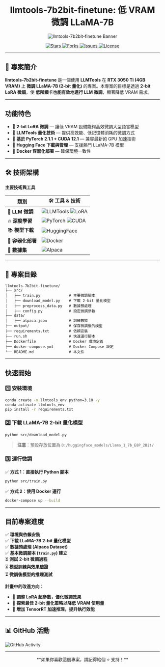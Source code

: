 <h1 align="center"> llmtools-7b2bit-finetune: 低 VRAM 微調 LLaMA-7B</h1>

<p align="center">
  <img src="https://capsule-render.vercel.app/api?type=waving&color=gradient&height=200&section=header&text=llmtools-7b2bit-finetune&fontSize=50&animation=fadeIn" alt="llmtools-7b2bit-finetune Banner"/>
</p>

<p align="center">
<a href="https://github.com/Y-L-work/llmtools-7b2bit-finetune/stargazers">
  <img src="https://img.shields.io/github/stars/Y-L-work/llmtools-7b2bit-finetune?style=social" alt="Stars">
</a>
<a href="https://github.com/Y-L-work/llmtools-7b2bit-finetune/network/members">
  <img src="https://img.shields.io/github/forks/Y-L-work/llmtools-7b2bit-finetune?style=social" alt="Forks">
</a>
<a href="https://github.com/Y-L-work/llmtools-7b2bit-finetune/issues">
  <img src="https://img.shields.io/github/issues/Y-L-work/llmtools-7b2bit-finetune" alt="Issues">
</a>
<a href="https://github.com/Y-L-work/llmtools-7b2bit-finetune/blob/main/LICENSE">
  <img src="https://img.shields.io/github/license/Y-L-work/llmtools-7b2bit-finetune" alt="License">
</a>
</p>

---

## 📖 專案簡介

 **llmtools-7b2bit-finetune** 是一個使用 **LLMTools** 在 **RTX 3050 Ti (4GB VRAM)** 上 **微調 LLaMA-7B (2-bit 量化)** 的專案。本專案的目標是透過 **2-bit LoRA 微調**，使 **低階顯卡也能有效地進行 LLM 微調**，顯著降低 VRAM 需求。

---

##  功能特色

- 🔹 **2-bit LoRA 微調** — 讓低 VRAM 設備能夠高效微調大型語言模型
- 🔹 **LLMTools 量化技術** — 提供高效能、低記憶體消耗的微調方式
- 🔹 **基於 PyTorch 2.1.1 + CUDA 12.1** — 兼容最新的 GPU 加速技術
- 🔹 **Hugging Face 下載與管理** — 支援熱門 LLaMA-7B 模型
- 🔹 **Docker 容器化部署** — 確保環境一致性

---

## 🛠️ 技術架構

**主要技術與工具**

| 類別 | 🛠️ 工具 & 技術 |
|--------|----------------------|
| 🧠 **LLM 微調** | ![LLMTools](https://img.shields.io/badge/LLMTools-2bit-blue?style=for-the-badge&logo=ai) ![LoRA](https://img.shields.io/badge/LoRA-Optimization-orange?style=for-the-badge) |
| 🔥 **深度學習** | ![PyTorch](https://img.shields.io/badge/PyTorch-2.1.1-red?style=for-the-badge&logo=pytorch) ![CUDA](https://img.shields.io/badge/CUDA-12.1-green?style=for-the-badge) |
| 📚 **模型下載** | ![HuggingFace](https://img.shields.io/badge/HuggingFace-FFD700?style=for-the-badge&logo=huggingface&logoColor=black) |
| 🚢 **容器化部署** | ![Docker](https://img.shields.io/badge/Docker-2496ED?style=for-the-badge&logo=docker&logoColor=white) |
| 📝 **數據集** | ![Alpaca](https://img.shields.io/badge/Alpaca-Dataset-lightblue?style=for-the-badge) |

---

## 📂 專案目錄

```plaintext
llmtools-7b2bit-finetune/
├── src/
│   ├── train.py             # 主要微調腳本
│   ├── download_model.py    # 下載 2-bit 量化模型
│   ├── preprocess_data.py   # 數據預處理
│   ├── config.py            # 設定微調參數
├── data/
│   ├── alpaca.json          # 訓練數據
├── output/                  # 保存微調後的模型
├── requirements.txt         # 依賴安裝
├── run.sh                   # 快速運行腳本
├── Dockerfile               # Docker 環境定義
├── docker-compose.yml       # Docker Compose 設定
└── README.md                # 本文件
```

---

##  快速開始

### 1️⃣ 安裝環境
```bash
conda create -n llmtools_env python=3.10 -y
conda activate llmtools_env
pip install -r requirements.txt
```

### 2️⃣ 下載 LLaMA-7B 2-bit 量化模型
```bash
python src/download_model.py
```
> **注意**：預設存放位置為 `D:/huggingface_models/Llama_1_7b_E8P_2Bit/`

### 3️⃣ 運行微調

✅ **方式 1：直接執行 Python 腳本**
```bash
python src/train.py
```

✅ **方式 2：使用 Docker 運行**
```bash
docker-compose up --build
```

---

##  目前專案進度

✅ **環境與依賴安裝**  
✅ **下載 LLaMA-7B 2-bit 量化模型**  
✅ **數據預處理 (Alpaca Dataset)**  
✅ **基本微調腳本 (`train.py`) 建立**  
⏳ **測試 2-bit 微調過程**  
⏳ **模型訓練與效果驗證**  
⏳ **微調後模型的推理測試**  

**計畫中的改進方向：**
- 🔹 **調整 LoRA 超參數，優化微調效果**
- 🔹 **探索最佳 2-bit 量化策略以降低 VRAM 使用量**
- 🔹 **增加 TensorRT 加速推理，提升執行效能**

---

## 📊 GitHub 活動

![GitHub Activity](https://github-readme-activity-graph.vercel.app/graph?username=Y-L-work&theme=react-dark)

---

<p align="center">
  **如果你喜歡這個專案，請記得給個 ⭐ 支持！**
</p>
